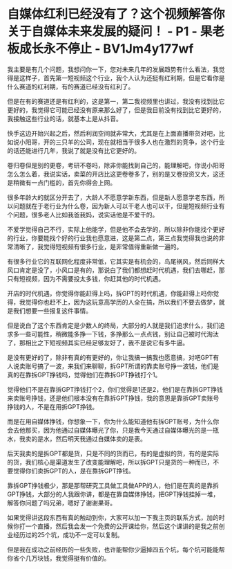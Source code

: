 # 自媒体红利已经没有了？这个视频解答你关于自媒体未来发展的疑问！ - P1 - 果老板成长永不停止 - BV1Jm4y177wf

我主要是有几个问题，我想问你一下，您对未来几年的发展趋势有什么看法，我觉得是这样子，首先第一短视频这个行业，我个人认为还挺有红利期，但是它看你是什么赛道的红利期，有的赛道已经没有红利了。

但是在有的赛道还是有红利的，这是第一，第二我视频里也讲过，我没有找到比它更好的，我觉得它可能已经没有原来那么好了，但是我目前没有找到比它更好的，我接触这些行业的话，就基本上是从抖音。

快手这边开始兴起之后，然后利润空间就非常大，尤其是在上面直播带货对吧，比如说小阳哥，开的三只羊的公司，现在就相当于很多人也在激烈的竞争，这个行业的话还能进行几年，我说了就是没有比它更好的。

卷归卷但是别的更卷，考研不卷吗，除非你能找到自己的，能理解吧，你说小阳哥怎么怎么着，我说实话，卖菜的开店比这更卷卷多了，别的是又卷投资又大，这还是稍微有一点门槛的，首先你得会上网。

很多年龄大的就区分开去了，大龄人不愿意学新东西，但是新人愿意学老东西，所以问题就在于老行业为什么卷，因为新人可以干老人也可以干，但是短视频行业有个问题，很多老人比如我爸我妈，说实话他是不爱干的。

不爱学觉得自己不行，实际上他能学，但是他不会去学的，所以除非你能找个更好的行业，你要能找个好的行业我也愿意进，这是第二点，第三点我觉得我也说的非常清晰了，我觉得短视频有很多行业，是非常值得重新做一遍的。

有很多行业它的互联网化程度非常低，它其实是有机会的，鸟尾祸风，然后同样大风口肯定是没了，小风口是有的，那说白了我们都想赶时代机遇，我们去哪赶，那只有短视频，因为不需要投太多钱，你赶其他的时代机遇。

开店的时代机遇，你觉得你能赶得上吗，拆GPT的时代机遇，你能赶得上吗你觉得，我觉得你也赶不上，因为这玩意高学历的人全在搞，所以我们不要去做梦，就是我们想要一些报复这件事情。

但是说白了这个东西肯定是少数人的终局，大部分的人就是我们追求什么，我们追求多一些可能性，稍微能多挣一下钱，多挣那么一点点钱，别让自己被时代淘汰了，那相比之下短视频其实已经足够友好了，我不是说它有多牛逼。

是没有更好的了，除非有真的有更好的，你让我搞一搞我也愿意搞，对吧GPT有人说卖账号搞了一波，来我们来聊聊，拆GPT所谓的靠卖账号挣一波钱，他们是真的在靠拆GPT挣钱吗，觉得他们在靠拆GPT挣钱打个1。

觉得他们不是在靠拆GPT挣钱打个2，你们觉得是1还是2，他们是在靠拆GPT挣钱来卖账号挣钱，还是他们根本没有在靠拆GPT挣钱，我的意思是靠拆GPT卖账号挣钱的人，不是在用拆GPT挣钱。

而是在用自媒体挣钱，你想象一下，你为什么能知道他有拆GPT账号，为什么你会去他那买，因为他通过自媒体曝光了你，只是我今天通过自媒体曝光的是一瓶水，我卖的是水，然后明天我通过自媒体卖的是表。

后天我卖的是拆GPT都是货，只是不同的货而已，有的是虚拟的货，有的是实际的货，我们核心是渠道发生了改变能理解吧，所以拆GPT只是货的一种而已，不要觉得你们卖拆GPT的人，是在靠拆GPT挣钱。

靠拆GPT挣钱极少，那是那帮研究工具做工具做APP的人，他们是在真的是靠拆GPT挣钱，大部分的人我跟你讲，都是在靠自媒体挣钱，把GPT挣钱挂掉一堆，解答你问题了吗兄弟，嗯好了谢谢果哥。

如果觉得讲这段东西有真的触动到你，大家可以加一下我主页的联系方式，加的时候你打一个直播，然后我会发一个免费的公开课给你，然后这个课讲的是我之前创业经历过的25个坑，成功不一定可以复制。

但是我在成功之前经历的一些失败，也许能帮你少逼掉四五个坑，每个坑可能能帮你省个几万块钱，我觉得挺有价值的。

